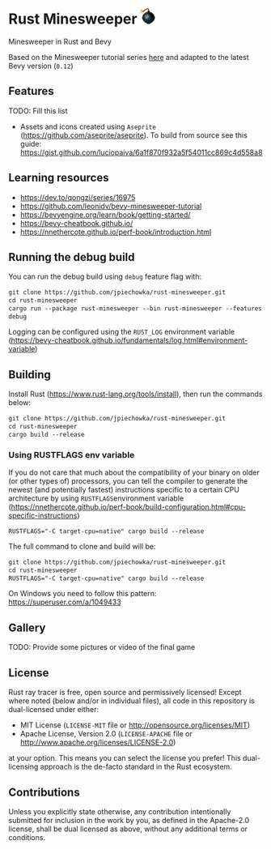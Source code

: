 # Rust Minesweeper <img src="icons\Bomb-Icon-256.png" height="32" width="32"/>

Minesweeper in Rust and Bevy

Based on the Minesweeper tutorial series [here](https://dev.to/qongzi/series/16975) and adapted to the latest Bevy version (`0.12`)

## Features

TODO: Fill this list

* Assets and icons created using `Aseprite` (https://github.com/aseprite/aseprite). To build from source see this guide: https://gist.github.com/luciopaiva/6a1f870f932a5f54011cc869c4d558a8

## Learning resources

* https://dev.to/qongzi/series/16975
* https://github.com/leonidv/bevy-minesweeper-tutorial
* https://bevyengine.org/learn/book/getting-started/
* https://bevy-cheatbook.github.io/
* https://nnethercote.github.io/perf-book/introduction.html

## Running the debug build

You can run the debug build using `debug` feature flag with:
```
git clone https://github.com/jpiechowka/rust-minesweeper.git
cd rust-minesweeper
cargo run --package rust-minesweeper --bin rust-minesweeper --features debug
```

Logging can be configured using the `RUST_LOG` environment variable (https://bevy-cheatbook.github.io/fundamentals/log.html#environment-variable)

## Building

Install Rust (https://www.rust-lang.org/tools/install), then run the commands below:

```
git clone https://github.com/jpiechowka/rust-minesweeper.git
cd rust-minesweeper
cargo build --release
```

### Using RUSTFLAGS env variable

If you do not care that much about the compatibility of your binary on older (or other types of) processors, you can
tell the compiler to generate the newest (and potentially fastest) instructions specific to a certain CPU architecture
by using `RUSTFLAGS`environment
variable (https://nnethercote.github.io/perf-book/build-configuration.html#cpu-specific-instructions)

```
RUSTFLAGS="-C target-cpu=native" cargo build --release
```

The full command to clone and build will be:

```
git clone https://github.com/jpiechowka/rust-minesweeper.git
cd rust-minesweeper
RUSTFLAGS="-C target-cpu=native" cargo build --release
```

On Windows you need to follow this pattern: https://superuser.com/a/1049433

## Gallery

TODO: Provide some pictures or video of the final game

## License

Rust ray tracer is free, open source and permissively licensed! Except where noted (below and/or in individual files),
all code in this repository is dual-licensed under either:

* MIT License (`LICENSE-MIT` file or http://opensource.org/licenses/MIT)
* Apache License, Version 2.0 (`LICENSE-APACHE` file or http://www.apache.org/licenses/LICENSE-2.0)

at your option. This means you can select the license you prefer! This dual-licensing approach is the de-facto standard
in the Rust ecosystem.

## Contributions

Unless you explicitly state otherwise, any contribution intentionally submitted for inclusion in the work by you, as
defined in the Apache-2.0 license, shall be dual licensed as above, without any additional terms or conditions.
